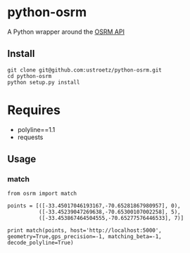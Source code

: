 
# python-osrm
A Python wrapper around the [OSRM API](https://github.com/Project-OSRM/osrm-backend/wiki/Server-api)

## Install
```
git clone git@github.com:ustroetz/python-osrm.git
cd python-osrm
python setup.py install
```
# Requires
  * polyline==1.1
  * requests

## Usage

### match
```
from osrm import match

points = [([-33.45017046193167,-70.65281867980957], 0),
          ([-33.45239047269638,-70.65300107002258], 5),
          ([-33.453867464504555,-70.65277576446533], 7)]

print match(points, host='http://localhost:5000', geometry=True,gps_precision=-1, matching_beta=-1, decode_polyline=True)
```
